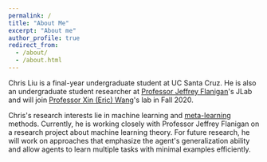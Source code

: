 ```yaml
---
permalink: /
title: "About Me"
excerpt: "About me"
author_profile: true
redirect_from: 
  - /about/
  - /about.html
---
```


Chris Liu is a final-year undergraduate student at UC Santa Cruz. He is also an undergraduate student researcher at [Professor Jeffrey Flanigan](https://jflanigan.github.io/)'s JLab and will join [Professor Xin (Eric) Wang](https://eric-xw.github.io/)'s lab in Fall 2020.

Chris's research interests lie in machine learning and [meta-learning](https://en.wikipedia.org/wiki/Meta_learning_(computer_science)) methods. Currently, he is working closely with Professor Jeffrey Flanigan on a research project about
machine learning theory. For future research, he will work on approaches that emphasize the agent's generalization ability and allow agents to learn multiple tasks with minimal examples efficiently.
